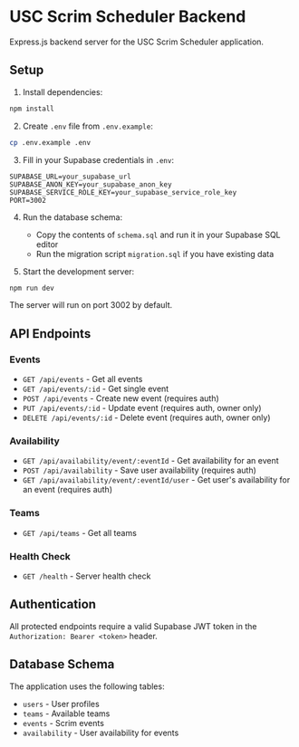 # USC Scrim Scheduler Backend

Express.js backend server for the USC Scrim Scheduler application.

## Setup

1. Install dependencies:
```bash
npm install
```

2. Create `.env` file from `.env.example`:
```bash
cp .env.example .env
```

3. Fill in your Supabase credentials in `.env`:
```
SUPABASE_URL=your_supabase_url
SUPABASE_ANON_KEY=your_supabase_anon_key
SUPABASE_SERVICE_ROLE_KEY=your_supabase_service_role_key
PORT=3002
```

4. Run the database schema:
   - Copy the contents of `schema.sql` and run it in your Supabase SQL editor
   - Run the migration script `migration.sql` if you have existing data

5. Start the development server:
```bash
npm run dev
```

The server will run on port 3002 by default.

## API Endpoints

### Events
- `GET /api/events` - Get all events
- `GET /api/events/:id` - Get single event
- `POST /api/events` - Create new event (requires auth)
- `PUT /api/events/:id` - Update event (requires auth, owner only)
- `DELETE /api/events/:id` - Delete event (requires auth, owner only)

### Availability
- `GET /api/availability/event/:eventId` - Get availability for an event
- `POST /api/availability` - Save user availability (requires auth)
- `GET /api/availability/event/:eventId/user` - Get user's availability for an event (requires auth)

### Teams
- `GET /api/teams` - Get all teams

### Health Check
- `GET /health` - Server health check

## Authentication

All protected endpoints require a valid Supabase JWT token in the `Authorization: Bearer <token>` header.

## Database Schema

The application uses the following tables:
- `users` - User profiles
- `teams` - Available teams
- `events` - Scrim events
- `availability` - User availability for events
